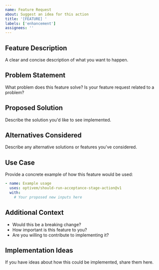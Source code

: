 ```yaml
---
name: Feature Request
about: Suggest an idea for this action
title: '[FEATURE] '
labels: ['enhancement']
assignees: ''
---
```


## Feature Description
A clear and concise description of what you want to happen.

## Problem Statement
What problem does this feature solve? Is your feature request related to a problem?

## Proposed Solution
Describe the solution you'd like to see implemented.

## Alternatives Considered
Describe any alternative solutions or features you've considered.

## Use Case
Provide a concrete example of how this feature would be used:

```yaml
- name: Example usage
  uses: optivem/should-run-acceptance-stage-action@v1
  with:
    # Your proposed new inputs here
```

## Additional Context
- Would this be a breaking change?
- How important is this feature to you?
- Are you willing to contribute to implementing it?

## Implementation Ideas
If you have ideas about how this could be implemented, share them here.